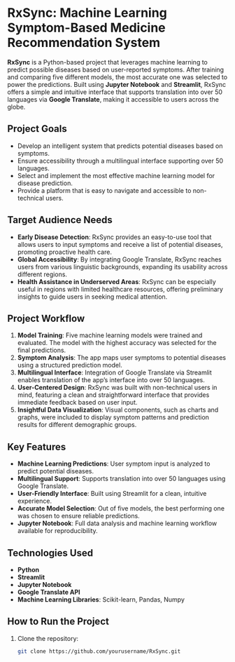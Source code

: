# RxSync: Machine Learning Symptom-Based Medicine Recommendation System

**RxSync** is a Python-based project that leverages machine learning to predict possible diseases based on user-reported symptoms. After training and comparing five different models, the most accurate one was selected to power the predictions. Built using **Jupyter Notebook** and **Streamlit**, RxSync offers a simple and intuitive interface that supports translation into over 50 languages via **Google Translate**, making it accessible to users across the globe.

## Project Goals
- Develop an intelligent system that predicts potential diseases based on symptoms.
- Ensure accessibility through a multilingual interface supporting over 50 languages.
- Select and implement the most effective machine learning model for disease prediction.
- Provide a platform that is easy to navigate and accessible to non-technical users.

## Target Audience Needs
- **Early Disease Detection**: RxSync provides an easy-to-use tool that allows users to input symptoms and receive a list of potential diseases, promoting proactive health care.
- **Global Accessibility**: By integrating Google Translate, RxSync reaches users from various linguistic backgrounds, expanding its usability across different regions.
- **Health Assistance in Underserved Areas**: RxSync can be especially useful in regions with limited healthcare resources, offering preliminary insights to guide users in seeking medical attention.

## Project Workflow
1. **Model Training**: Five machine learning models were trained and evaluated. The model with the highest accuracy was selected for the final predictions.
2. **Symptom Analysis**: The app maps user symptoms to potential diseases using a structured prediction model.
3. **Multilingual Interface**: Integration of Google Translate via Streamlit enables translation of the app’s interface into over 50 languages.
4. **User-Centered Design**: RxSync was built with non-technical users in mind, featuring a clean and straightforward interface that provides immediate feedback based on user input.
5. **Insightful Data Visualization**: Visual components, such as charts and graphs, were included to display symptom patterns and prediction results for different demographic groups.

## Key Features
- **Machine Learning Predictions**: User symptom input is analyzed to predict potential diseases.
- **Multilingual Support**: Supports translation into over 50 languages using Google Translate.
- **User-Friendly Interface**: Built using Streamlit for a clean, intuitive experience.
- **Accurate Model Selection**: Out of five models, the best performing one was chosen to ensure reliable predictions.
- **Jupyter Notebook**: Full data analysis and machine learning workflow available for reproducibility.

## Technologies Used
- **Python**
- **Streamlit**
- **Jupyter Notebook**
- **Google Translate API**
- **Machine Learning Libraries**: Scikit-learn, Pandas, Numpy

## How to Run the Project
1. Clone the repository:
   ```bash
   git clone https://github.com/yourusername/RxSync.git
